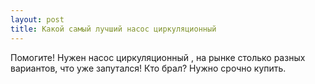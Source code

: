 ```yaml
---
layout: post 
title: Какой самый лучший насос циркуляционный  
--- 
```

Помогите! Нужен насос циркуляционный  , на рынке столько разных вариантов, что уже запутался! Кто брал? Нужно срочно купить.